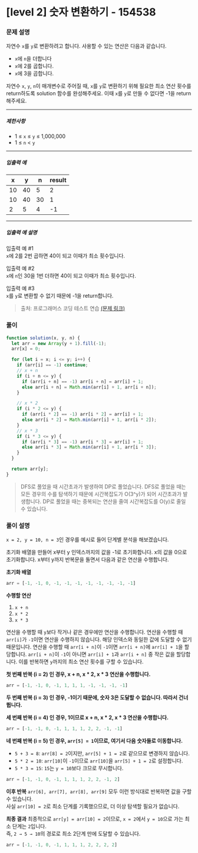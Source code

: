 # [level 2] 숫자 변환하기 - 154538

### 문제 설명

<p>자연수 <code>x</code>를 <code>y</code>로 변환하려고 합니다. 사용할 수 있는 연산은 다음과 같습니다.</p>

<ul>
<li><code>x</code>에 <code>n</code>을 더합니다</li>
<li><code>x</code>에 2를 곱합니다.</li>
<li><code>x</code>에 3을 곱합니다.</li>
</ul>

<p>자연수 <code>x</code>, <code>y</code>, <code>n</code>이 매개변수로 주어질 때, <code>x</code>를 <code>y</code>로 변환하기 위해 필요한 최소 연산 횟수를 return하도록 solution 함수를 완성해주세요. 이때 <code>x</code>를 <code>y</code>로 만들 수 없다면 -1을 return 해주세요.</p>

<hr>

<h5>제한사항</h5>

<ul>
<li>1&nbsp;≤&nbsp;<code>x</code> ≤ <code>y</code>&nbsp;≤ 1,000,000</li>
<li>1 ≤ <code>n</code> &lt; <code>y</code></li>
</ul>

<hr>

<h5>입출력 예</h5>
<table class="table">
        <thead><tr>
<th>x</th>
<th>y</th>
<th>n</th>
<th>result</th>
</tr>
</thead>
        <tbody><tr>
<td>10</td>
<td>40</td>
<td>5</td>
<td>2</td>
</tr>
<tr>
<td>10</td>
<td>40</td>
<td>30</td>
<td>1</td>
</tr>
<tr>
<td>2</td>
<td>5</td>
<td>4</td>
<td>-1</td>
</tr>
</tbody>
      </table>
<hr>

<h5>입출력 예 설명</h5>

<p>입출력 예 #1<br>
<code>x</code>에 2를 2번 곱하면 40이 되고 이때가 최소 횟수입니다.</p>

<p>입출력 예 #2<br>
<code>x</code>에 <code>n</code>인 30을 1번 더하면 40이 되고 이때가 최소 횟수입니다.</p>

<p>입출력 예 #3<br>
<code>x</code>를 <code>y</code>로 변환할 수 없기 때문에 -1을 return합니다.</p>

> 출처: 프로그래머스 코딩 테스트 연습 [(문제 링크)](https://school.programmers.co.kr/learn/courses/30/lessons/154538?language=javascript)

### 풀이

```javascript
function solution(x, y, n) {
  let arr = new Array(y + 1).fill(-1);
  arr[x] = 0;

  for (let i = x; i <= y; i++) {
    if (arr[i] == -1) continue;
    // x + n
    if (i + n <= y) {
      if (arr[i + n] == -1) arr[i + n] = arr[i] + 1;
      else arr[i + n] = Math.min(arr[i] + 1, arr[i + n]);
    }

    // x * 2
    if (i * 2 <= y) {
      if (arr[i * 2] == -1) arr[i * 2] = arr[i] + 1;
      else arr[i * 2] = Math.min(arr[i] + 1, arr[i * 2]);
    }
    // x * 3
    if (i * 3 <= y) {
      if (arr[i * 3] == -1) arr[i * 3] = arr[i] + 1;
      else arr[i * 3] = Math.min(arr[i] + 1, arr[i * 3]);
    }
  }

  return arr[y];
}
```

> DFS로 풀었을 때 시간초과가 발생하여 DP로 풀었습니다. DFS로 풀었을 때는 모든 경우의 수를 탐색하기 때문에 시간복잡도가 O(3^y)가 되어 시간초과가 발생합니다. DP로 풀었을 때는 중복되는 연산을 줄여 시간복잡도를 O(y)로 줄일 수 있습니다.


### 풀이 설명

`x = 2, y = 10, n = 3`인 경우를 예시로 들어 단계별 분석을 해보겠습니다.

초기화 배열을 만들어 x부터 y 인덱스까지의 값을 -1로 초기화합니다. x의 값을 0으로 초기화합니다. x부터 y까지 반복문을 돌면서 다음과 같은 연산을 수행합니다.

**초기화 배열**
```js
arr = [-1, -1, 0, -1, -1, -1, -1, -1, -1, -1, -1]
```

**수행할 연산**
1. `x + n`
2. `x * 2`
3. `x * 3`

연산을 수행할 때 `y`보다 작거나 같은 경우에만 연산을 수행합니다. 연산을 수행할 때 `arr[i]`가 `-1`이면 연산을 수행하지 않습니다. 해당 인덱스와 동일한 값에 도달할 수 없기 때문입니다. 연산을 수행할 때 `arr[i + n]`이 `-1`이면 `arr[i + n]`에 `arr[i] + 1`을 할당합니다. `arr[i + n]`이 `-1`이 아니면 `arr[i] + 1`과 `arr[i + n]` 중 작은 값을 할당합니다. 이를 반복하면 `y`까지의 최소 연산 횟수를 구할 수 있습니다.


**첫 번째 반복 (i = 2) 인 경우, x + n, x * 2, x * 3 연산을 수행합니다.**

```js
arr = [-1, -1, 0, -1, 1, 1, 1, -1, -1, -1, -1]
```

**두 번째 반복 (i = 3) 인 경우, -1이기 때문에, 숫자 3은 도달할 수 없습니다. 따라서 건너뜁니다.**

**세 번째 반복 (i = 4) 인 경우, 1이므로 x + n, x * 2, x * 3 연산을 수행합니다.**

```js
arr = [-1, -1, 0, -1, 1, 1, 1, 2, 2, -1, -1]
```

**네 번째 반복 (i = 5) 인 경우, `arr[5] = 1`이므로, 여기서 다음 숫자들로 이동합니다.**

- `5 + 3 = 8`: `arr[8] = 2`이지만, `arr[5] + 1 = 2`로 같으므로 변경하지 않습니다.
- `5 * 2 = 10`: `arr[10]`이 `-1`이므로 `arr[10]`을 `arr[5] + 1 = 2`로 설정합니다.
- `5 * 3 = 15`: `15`는 `y = 10`보다 크므로 무시합니다.

```js
arr = [-1, -1, 0, -1, 1, 1, 1, 2, 2, -1, 2]
```

**이후 반복**
`arr[6], arr[7], arr[8], arr[9]` 모두 이런 방식대로 반복하면 값을 구할 수 있습니다.<br/>
사실 `arr[10] = 2`로 최소 단계를 기록했으므로, 더 이상 탐색할 필요가 없습니다.

**최종 결과**
최종적으로 `arr[y] = arr[10] = 2`이므로, `x = 2`에서 `y = 10`으로 가는 최소 단계는 `2`입니다.<br/>
즉, `2 → 5 → 10`의 경로로 최소 2단계 만에 도달할 수 있습니다.

```js
arr = [-1, -1, 0, -1, 1, 1, 1, 2, 2, 2, 2]
```
